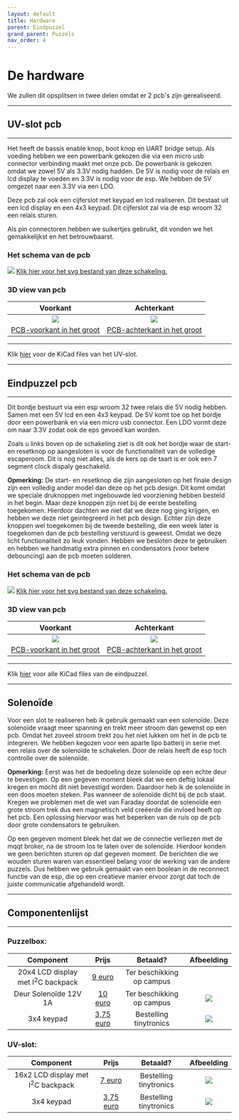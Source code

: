 ```yaml
---
layout: default
title: Hardware
parent: Eindpuzzel
grand_parent: Puzzels
nav_order: 4
---
```


# De hardware

We zullen dit opsplitsen in twee delen omdat er 2 pcb's zijn gerealiseerd.

---

## UV-slot pcb

---

Het heeft de bassis enable knop, boot knop en UART bridge setup. 
Als voeding hebben we een powerbank gekozen die via een micro usb connector verbinding maakt met onze pcb. De powerbank is gekozen omdat we zowel 5V als 3.3V nodig hadden. De 5V is nodig voor de relais en lcd display te voeden en 3.3V is nodig voor de esp. We hebben de 5V omgezet naar een 3.3V via een LDO.


Deze pcb zal ook een cijferslot met keypad en lcd realiseren. Dit bestaat uit een lcd display en een 4x3 keypad.
Dit cijferslot zal via de esp wroom 32 een relais sturen.

Als pin connectoren hebben we suikertjes gebruikt, dit vonden we het gemakkelijkst en het betrouwbaarst.

### Het schema van de pcb

![](Schakeling_UV-Lock.svg)
[Klik hier voor het svg bestand van deze schakeling.](https://raw.githubusercontent.com/PLAN-IT-B/BachelorProefCommunicatieEnEinde/main/Documentatie%20UV-slot/Schakeling_UV-Lock/Schakeling_UV-Lock.svg)


### 3D view van pcb

|Voorkant | Achterkant |
|:----: |:----: |
|![](pcb2-voorkant.png)|![](pcb2-achterkant.png)|
| [PCB-voorkant in het groot](https://github.com/PLAN-IT-B/BachelorProefCommunicatieEnEinde/blob/main/Documentatie%20UV-slot/Schakeling_UV-Lock/pcb2-voorkant.png)| [PCB-achterkant in het groot](https://github.com/PLAN-IT-B/BachelorProefCommunicatieEnEinde/blob/main/Documentatie%20UV-slot/Schakeling_UV-Lock/pcb2-achterkant.png)|

---

Klik [hier](https://github.com/PLAN-IT-B/BachelorProefCommunicatieEnEinde/tree/main/Documentatie%20UV-slot/Schakeling_UV-Lock) voor de KiCad files van het UV-slot.

---

## Eindpuzzel pcb

---

Dit bordje bestuurt via een esp wroom 32 twee relais die 5V nodig hebben. Samen met een 5V lcd en een 4x3 keypad.
De 5V komt toe op het bordje door een powerbank en via een micro usb connector. Een LDO vormt deze om naar 3.3V zodat ook de eps gevoed kan worden.

Zoals u links boven op de schakeling ziet is dit ook het bordje waar de start- en resetknop op aangesloten is voor de functionaliteit van de volledige escaperoom. Dit is nog niet alles, als de kers op de taart is er ook een 7 segment clock dispaly geschakeld.

**Opmerking:** De start- en resetknop die zijn aangesloten op het finale design zijn een volledig ander model dan deze op het pcb design. Dit komt omdat we speciale druknoppen met ingebouwde led voorziening hebben besteld in het begin. Maar deze knoppen zijn niet bij de eerste bestelling toegekomen. Hierdoor dachten we niet dat we deze nog ging krijgen, en hebben we deze niet geintegreerd in het pcb design. Echter zijn deze knoppen wel toegekomen bij de tweede bestelling, die een week later is toegekomen dan de pcb bestelling verstuurd is geweest. Omdat we deze licht functionaliteit zo leuk vonden. Hebben we besloten deze te gebruiken en hebben we handmatig extra pinnen en condensators (voor betere debouncing) aan de pcb moeten solderen. 

### Het schema van de pcb

![](Schakeling.svg)
[Klik hier voor het svg bestand van deze schakeling.](https://raw.githubusercontent.com/PLAN-IT-B/BachelorProefCommunicatieEnEinde/main/Documentatie%20eindpuzzel/Schakeling/Schakeling.svg)

### 3D view van pcb

|Voorkant | Achterkant |
|:----: |:----: |
|![](pcb1-voorkant.png)|![](pcb1-achterkant.png)|
| [PCB-voorkant in het groot](https://github.com/PLAN-IT-B/BachelorProefCommunicatieEnEinde/blob/main/Documentatie%20eindpuzzel/Schakeling/pcb1-voorkant.png)| [PCB-achterkant in het groot](https://github.com/PLAN-IT-B/BachelorProefCommunicatieEnEinde/blob/main/Documentatie%20eindpuzzel/Schakeling/pcb1-achterkant.png)|


---

Klik [hier](https://github.com/PLAN-IT-B/BachelorProefCommunicatieEnEinde/tree/main/Documentatie%20eindpuzzel/Schakeling)  voor alle KiCad files van de eindpuzzel.

---

## Solenoïde

Voor een slot te realiseren heb ik gebruik gemaakt van een solenoïde. Deze solenoïde vraagt meer spanning en trekt meer stroom dan gewenst op een pcb. Omdat het zoveel stroom trekt zou het niet lukken om het in de pcb te integreren. We hebben kegozen voor een aparte lipo batterij in serie met een relais over de solenoïde te schakelen. Door de relais heeft de esp toch controlle over de solenoïde.

**Opmerking:** Eerst was het de bedoeling deze solenoïde op een echte deur te bevestigen. Op een gegeven moment bleek dat we een deftig lokaal kregen en mocht dit niet bevestigd worden. Daardoor heb ik de solenoïde in een doos moeten steken. Pas wanneer de solenoïde dicht bij de pcb staat. Kregen we problemen met de wet van Faraday doordat de solenoïde een grote stroom trek dus een magnetisch veld creëerde die invloed heeft op het pcb. Een oplossing hiervoor was het beperken van de ruis op de pcb door grote condensators te gebruiken. 

Op een gegeven moment bleek het dat we de connectie verliezen met de mqqt broker, na de stroom los te laten over de solenoïde. Hierdoor konden we geen berichten sturen op dat gegeven moment. De berichten die we wouden sturen waren van essentieel belang voor de werking van de andere puzzels. Dus hebben we gebruik gemaakt van een boolean in de reconnect functie van de esp, die op een creatieve manier ervoor zorgt dat toch de juiste communicatie afgehandeld wordt.

---

## Componentenlijst

---

### **Puzzelbox:**

| Component|  Prijs | Betaald? |Afbeelding|
|:----: |:----: |:----: |:----: |
|20x4 LCD display met I<sup>2</sup>C backpack  | [9 euro](https://www.tinytronics.nl/shop/nl/displays/lcd/lcd-display-20*4-karakters-met-witte-tekst-en-blauwe-backlight-met-i2c-backpack)| Ter beschikking op campus | ![<img src="LCD.jpg" height="250"/>](LCD.jpg) |
|Deur Solenoïde 12V 1A| [10 euro](https://www.tinytronics.nl/shop/nl/mechanica-en-actuatoren/elektromagneten/solenoids/deur-solenoid-12v-1a-jf-s1040dl) | Ter beschikking op campus| ![](Solenoid.jfif) |
|3x4 keypad| [3,75 euro](https://www.tinytronics.nl/shop/nl/schakelaars/manuele-schakelaars/keypads/keypad-3x4-matrix-membraan) | Bestelling tinytronics| ![](keypad.jfif) |


### **UV-slot:**

| Component| Prijs | Betaald? |Afbeelding|
|:----: |:----: |:----: |:----: |
|16x2 LCD display met I<sup>2</sup>C backpack | [7 euro](https://www.tinytronics.nl/shop/nl/displays/lcd/lcd-display-16*2-karakters-met-witte-tekst-en-blauwe-backlight-met-i2c-backpack) | Bestelling tinytronics| ![](LCD2.jpg)|
|3x4 keypad| [3,75 euro](https://www.tinytronics.nl/shop/nl/schakelaars/manuele-schakelaars/keypads/keypad-3x4-matrix-membraan) | Bestelling tinytronics| ![](keypad.jfif) |